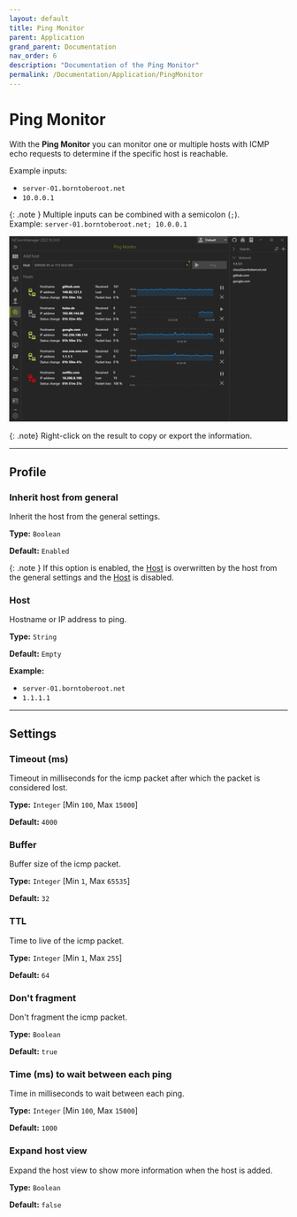 ```yaml
---
layout: default
title: Ping Monitor
parent: Application
grand_parent: Documentation
nav_order: 6
description: "Documentation of the Ping Monitor"
permalink: /Documentation/Application/PingMonitor
---
```


# Ping Monitor

With the **Ping Monitor** you can monitor one or multiple hosts with ICMP echo requests to determine if the specific host is reachable.

Example inputs:

- `server-01.borntoberoot.net`
- `10.0.0.1`

{: .note }
Multiple inputs can be combined with a semicolon (`;`).<br />Example: `server-01.borntoberoot.net; 10.0.0.1`

![PingMonitor](06_PingMonitor.png)

{: .note}
Right-click on the result to copy or export the information.

<hr>

## Profile

### Inherit host from general

Inherit the host from the general settings.

**Type:** `Boolean`

**Default:** `Enabled`

{: .note }
If this option is enabled, the [Host](#host) is overwritten by the host from the general settings and the [Host](#host) is disabled.

### Host

Hostname or IP address to ping.

**Type:** `String`

**Default:** `Empty`

**Example:**

- `server-01.borntoberoot.net`
- `1.1.1.1`

<hr>

## Settings

### Timeout (ms)

Timeout in milliseconds for the icmp packet after which the packet is considered lost.

**Type:** `Integer` [Min `100`, Max `15000`]

**Default:** `4000`

### Buffer

Buffer size of the icmp packet.

**Type:** `Integer` [Min `1`, Max `65535`]

**Default:** `32`

### TTL

Time to live of the icmp packet.

**Type:** `Integer` [Min `1`, Max `255`]

**Default:** `64`

### Don't fragment

Don't fragment the icmp packet.

**Type:** `Boolean`

**Default:** `true`

### Time (ms) to wait between each ping

Time in milliseconds to wait between each ping.

**Type:** `Integer` [Min `100`, Max `15000`]

**Default:** `1000`

### Expand host view

Expand the host view to show more information when the host is added.

**Type:** `Boolean`

**Default:** `false`
